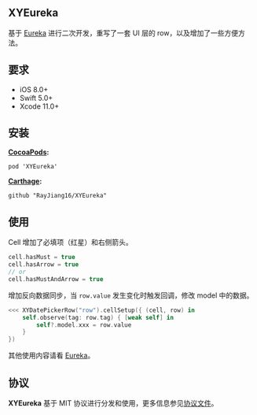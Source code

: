 ## XYEureka

基于 [Eureka](https://github.com/xmartlabs/Eureka) 进行二次开发，重写了一套 UI 层的 row，以及增加了一些方便方法。



## 要求

- iOS 8.0+
- Swift 5.0+
- Xcode 11.0+



## 安装

**[CocoaPods](https://cocoapods.org/):**

```
pod 'XYEureka'
```

**[Carthage](https://github.com/Carthage/Carthage):**

```
github "RayJiang16/XYEureka"
```



## 使用

Cell 增加了必填项（红星）和右侧箭头。

```swift
cell.hasMust = true
cell.hasArrow = true
// or
cell.hasMustAndArrow = true
```

增加反向数据同步，当 `row.value` 发生变化时触发回调，修改 model 中的数据。

```swift
<<< XYDatePickerRow("row").cellSetup({ (cell, row) in
    self.observe(tag: row.tag) { [weak self] in
        self?.model.xxx = row.value
    }
})
```

其他使用内容请看 [Eureka](https://github.com/xmartlabs/Eureka)。



## 协议

**XYEureka** 基于 MIT 协议进行分发和使用，更多信息参见[协议文件](LICENSE)。

